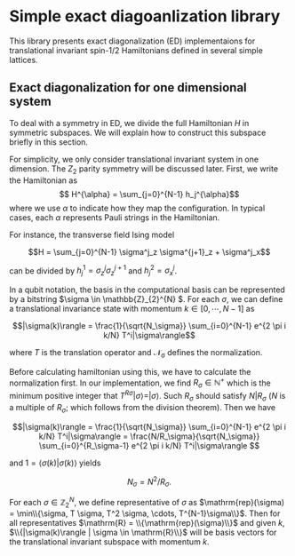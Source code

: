 # Simple exact diagoanlization library
This library presents exact diagonalization (ED) implementaions for translational invariant spin-$1/2$ Hamiltonians defined in several simple lattices. 

## Exact diagonalization for one dimensional system


To deal with a symmetry in ED, we divide the full Hamiltonian $H$ in symmetric subspaces. 
We will explain how to construct this subspace briefly in this section.

For simplicity, we only consider translational invariant system in one dimension. The $Z_2$ parity symmetry will be discussed later.
First, we write the Hamiltonian as
$$ H^{\alpha} = \sum_{j=0}^{N-1} h_j^{\alpha}$$
where we use $\alpha$ to indicate how they map the configuration.
In typical cases, each $\alpha$ represents Pauli strings in the Hamiltonian.

For instance, the transverse field Ising model 

$$H = \sum_{j=0}^{N-1} \sigma^j_z \sigma^{j+1}_z + \sigma^j_x$$

can be divided by $h^{1}_j = \sigma^j_z \sigma^{j+1}_z$ and $h^2_j = \sigma^j_x$.

In a qubit notation, the basis in the computational basis can be represented by a bitstring 
$\sigma \in \mathbb{Z}_{2}^{N} $. 
For each $\sigma$, we can define a translational invariance state with momentum $k \in [0,\cdots,N-1]$ as

$$|\sigma(k)\rangle = \frac{1}{\sqrt{N_\sigma}} \sum_{i=0}^{N-1} e^{2 \pi i k/N} T^i|\sigma\rangle$$

where $T$ is the translation operator and $\mathcal{N_\sigma}$ defines the normalization.

Before calculating hamiltonian using this, we have to calculate the normalization first. 
In our implementation, we find $R_\sigma \in \mathbb{N}^+$ which is the minimum positive integer that $T^{R\sigma}|\sigma\rangle = | \sigma \rangle$.
Such $R_\sigma$ should satisfy $N | R_\sigma$ ($N$ is a multiple of $R_\sigma$; which follows from the division theorem).
Then we have

$$|\sigma(k)\rangle = \frac{1}{\sqrt{N_\sigma}} \sum_{i=0}^{N-1} e^{2 \pi i k/N} T^i|\sigma\rangle 
					= \frac{N/R_\sigma}{\sqrt{N_\sigma}} \sum_{i=0}^{R_\sigma-1} e^{2 \pi i k/N} T^i|\sigma\rangle $$

and $1 = \langle \sigma(k) | \sigma(k) \rangle$
yields

$$ N_\sigma = N^2/R_\sigma.$$

For each $\sigma \in \mathbb{Z}_2^N$, we define representative of $\sigma$ as $\mathrm{rep}(\sigma) = \min\\{\sigma, T \sigma, T^2 \sigma, \cdots, T^{N-1}\sigma\\}$.
Then for all representatives $\mathrm{R} = \\{\mathrm{rep}(\sigma)\\}$ and given $k$,
$\\{|\sigma(k)\rangle | \sigma \in \mathrm{R}\\}$
will be basis vectors for the translational invariant subspace with momentum $k$.




